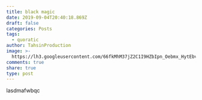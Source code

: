 ```yaml
---
title: black magic
date: 2019-09-04T20:40:18.869Z
draft: false
categories: Posts
tags:
  - quoratic
author: TahsinProduction
image: >-
  https://lh3.googleusercontent.com/66fkMhM37jZ2C1I9HZbIpn_Oebmx_HytEbvFd4HSKjpULIzO5hzh8w2dRBaibstgIIlUYDkeh8g5KAT1-mFV8tPuZu1cT3aiF1ZeaiB67xlbvh7TtlhdkkhnXRtmfAJEUmpsKR7Q
comments: true
share: true
type: post
---
```

lasdmafwbqc
